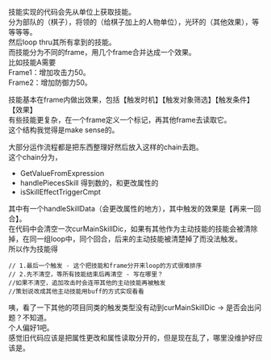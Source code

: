 技能实现的代码会先从单位上获取技能。\
分为部队的（棋子），将领的（给棋子加上的人物单位），光环的（其他效果），等等等等。\
然后loop thru其所有拿到的技能。\
而技能分为不同的frame，用几个frame合并达成一个效果。\
比如技能A需要\
Frame1：增加攻击力50。\
Frame2：增加防御力50。

技能基本在frame内做出效果，包括【触发时机】【触发对象筛选】【触发条件】【效果】\
有些技能更复杂，在一个frame定义一个标记，再其他frame去读取它。\
这个结构我觉得是make sense的。

大部分运作流程都是把东西整理好然后放入这样的chain去跑。\
这个chain分为，
 - GetValueFromExpression
 - handlePiecesSkill
得到数的，和更改属性的   
 - isSkillEffectTriggerCmpt


其中有一个handleSkillData（会更改属性的地方），其中触发的效果是【再来一回合】。\
在代码中会清空一次curMainSkillDic，如果有其他作为主动技能的技能会被清除掉，在同一组loop中，同个回合，后来的主动技能被清楚掉了而没法触发。\
所以作为技能得
```
// 1.最后一个触发 - 这个把技能和frame分开来loop的方式很难排序
// 2.先不清空，等所有技能结束后再清空 - 写在哪里？
//如果不清空，追加攻击时会连带其他的主动技能再被触发
//策划说改成其他主动技能用buff的方式实现看看
```

咦，看了一下其他的项目同类的触发类型没有动到curMainSkillDic -> 是否会出问题？不知道。\
个人偏好1吧。\
感觉旧代码应该是把属性更改和属性读取分开的，但是现在乱了，哪里没维护好应该是。
